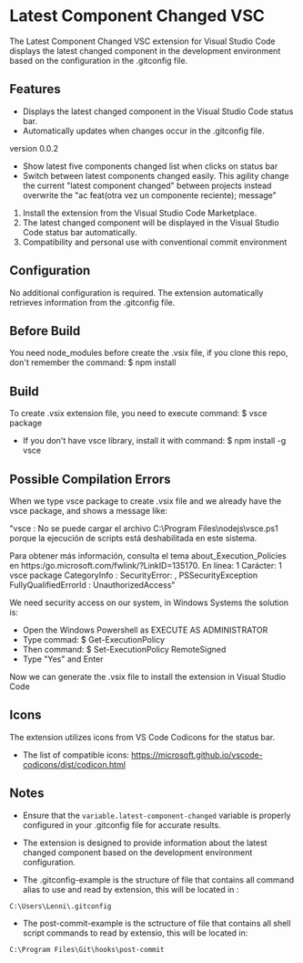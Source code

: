 # Latest Component Changed VSC

The Latest Component Changed VSC extension for Visual Studio Code displays the latest changed component in the development environment based on the configuration in the .gitconfig file.

## Features

- Displays the latest changed component in the Visual Studio Code status bar.
- Automatically updates when changes occur in the .gitconfig file.

version 0.0.2

- Show latest five components changed list when clicks on status bar
- Switch between latest components changed easily. This agility change the current "latest component changed" between projects instead overwrite the "ac feat(otra vez un componente reciente); message"

1. Install the extension from the Visual Studio Code Marketplace.
2. The latest changed component will be displayed in the Visual Studio Code status bar automatically.
3. Compatibility and personal use with conventional commit environment

## Configuration

No additional configuration is required. The extension automatically retrieves information from the .gitconfig file.

## Before Build
You need node_modules before create the .vsix file, if you clone this repo, don't remember the command: $ npm install

## Build

To create .vsix extension file, you need to execute command: $ vsce package
- If you don't have vsce library, install it with command: $ npm install -g vsce

## Possible Compilation Errors
When we type vsce package to create .vsix file and we already have the vsce package, and shows a message like:

"vsce : No se puede cargar el archivo C:\Program Files\nodejs\vsce.ps1 porque la ejecución de scripts está deshabilitada en este sistema.

Para obtener más información,
consulta el tema about_Execution_Policies en https:/go.microsoft.com/fwlink/?LinkID=135170.
En línea: 1 Carácter: 1
vsce package
    CategoryInfo          : SecurityError: ,
    PSSecurityException
    FullyQualifiedErrorId : UnauthorizedAccess"

We need security access on our system, in Windows Systems the solution is:

- Open the Windows Powershell as EXECUTE AS ADMINISTRATOR
- Type commad: $ Get-ExecutionPolicy
- Then command: $ Set-ExecutionPolicy RemoteSigned
- Type "Yes" and Enter

Now we can generate the .vsix file to install the extension in Visual Studio Code

## Icons

The extension utilizes icons from VS Code Codicons for the status bar.
- The list of compatible icons: https://microsoft.github.io/vscode-codicons/dist/codicon.html

## Notes

- Ensure that the `variable.latest-component-changed` variable is properly configured in your .gitconfig file for accurate results.
- The extension is designed to provide information about the latest changed component based on the development environment configuration.

- The .gitconfig-example is the structure of file that contains all command alias to use and read by extension, this will be located in : 
```
C:\Users\Lenni\.gitconfig 
```
- The post-commit-example is the sctructure of file that contains all shell script commands to read by extensio, this will be located in:
```
C:\Program Files\Git\hooks\post-commit
```
